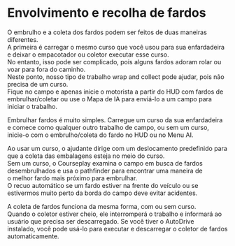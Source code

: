 # Envolvimento e recolha de fardos
  
O embrulho e a coleta dos fardos podem ser feitos de duas maneiras diferentes.  
A primeira é carregar o mesmo curso que você usou para sua enfardadeira e deixar o empacotador ou coletor executar esse curso.  
No entanto, isso pode ser complicado, pois alguns fardos adoram rolar ou voar para fora do caminho.  
Neste ponto, nosso tipo de trabalho wrap and collect pode ajudar, pois não precisa de um curso.  
Fique no campo e apenas inicie o motorista a partir do HUD com fardos de embrulhar/coletar ou use o Mapa de IA para enviá-lo a um campo para iniciar o trabalho.  

  
Embrulhar fardos é muito simples. Carregue um curso da sua enfardadeira e comece como qualquer outro trabalho de campo, ou sem um curso,  
inicie-o com o embrulho/coleta do fardo no HUD ou no Menu AI.  

  
Ao usar um curso, o ajudante dirige com um deslocamento predefinido para que a coleta das embalagens esteja no meio do curso.  
Sem um curso, o Courseplay examina o campo em busca de fardos desembrulhados e usa o pathfinder para encontrar uma maneira de  
o melhor fardo mais próximo para embrulhar.  
O recuo automático se um fardo estiver na frente do veículo ou se estivermos muito perto da borda do campo deve evitar acidentes.  

  
A coleta de fardos funciona da mesma forma, com ou sem curso.  
Quando o coletor estiver cheio, ele interromperá o trabalho e informará ao usuário que precisa ser descarregado. Se você tiver o AutoDrive  
instalado, você pode usá-lo para executar e descarregar o coletor de fardos automaticamente.  
